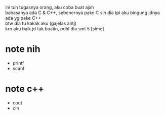 ini tuh tugasnya orang, aku coba buat ajah
<br>
bahasanya ada C & C++, sebenernya pake C sih dia tpi aku bingung jdnya ada yg pake C++
<br>
btw dia tu kakak aku (gajelas antj)
<br>
krn aku baik jd tak buatin, pdhl dia smt 5 [sime]
# note nih
- printf
- scanf

# note c++
- cout
- cin
